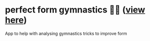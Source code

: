 # perfect form gymnastics 🤸‍♀️ ([view here](https://zackakil.github.io/perfect-form-gymnastics/))
App to help with analysing gymnastics tricks to improve form
